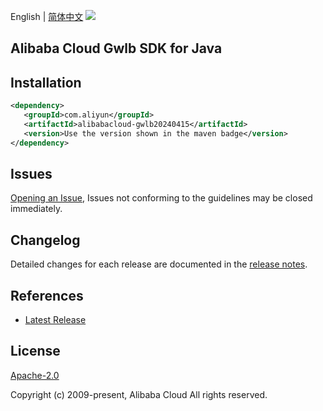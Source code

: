 English | [简体中文](README-CN.md)
![](https://aliyunsdk-pages.alicdn.com/icons/AlibabaCloud.svg)

## Alibaba Cloud Gwlb SDK for Java

## Installation

```xml
<dependency>
   <groupId>com.aliyun</groupId>
   <artifactId>alibabacloud-gwlb20240415</artifactId>
   <version>Use the version shown in the maven badge</version>
</dependency>
```

## Issues
[Opening an Issue](https://github.com/aliyun/alibabacloud-java-async-sdk/issues/new), Issues not conforming to the guidelines may be closed immediately.

## Changelog
Detailed changes for each release are documented in the [release notes](./ChangeLog.txt).

## References
* [Latest Release](https://github.com/aliyun/alibabacloud-async-java-sdk/)

## License
[Apache-2.0](http://www.apache.org/licenses/LICENSE-2.0)

Copyright (c) 2009-present, Alibaba Cloud All rights reserved.